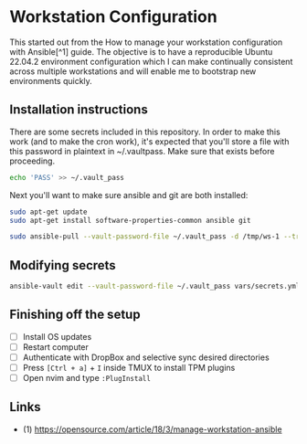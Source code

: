 Workstation Configuration
=========================

This started out from the How to manage your workstation configuration with
Ansible[^1] guide. The objective is to have a reproducible Ubuntu 22.04.2
environment configuration which I can make continually consistent across
multiple workstations and will enable me to bootstrap new environments
quickly.

Installation instructions
-------------------------

There are some secrets included in this repository. In order to make this work
(and to make the cron work), it's expected that you'll store a file with this
password in plaintext in ~/.vaultpass. Make sure that exists before proceeding.

```bash
echo 'PASS' >> ~/.vault_pass
```

Next you'll want to make sure ansible and git are both installed:

```bash
sudo apt-get update
sudo apt-get install software-properties-common ansible git
```

```bash
sudo ansible-pull --vault-password-file ~/.vault_pass -d /tmp/ws-1 --track-subs -U https://github.com/Ganners/workspace.git
```

Modifying secrets
-----------------

```bash
ansible-vault edit --vault-password-file ~/.vault_pass vars/secrets.yml
```

Finishing off the setup
-----------------------

 - [ ] Install OS updates
 - [ ] Restart computer
 - [ ] Authenticate with DropBox and selective sync desired directories
 - [ ] Press `[Ctrl + a]` + `I` inside TMUX to install TPM plugins
 - [ ] Open nvim and type `:PlugInstall`

Links
-----

 - (1) https://opensource.com/article/18/3/manage-workstation-ansible
